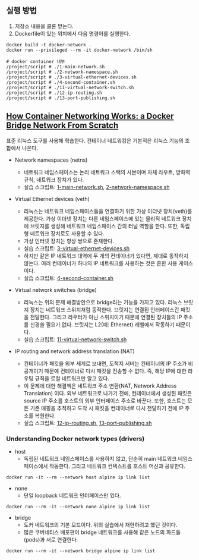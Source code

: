 ## 실행 방법

1. 저장소 내용을 클론 받는다.
2. Dockerfile이 있는 위치에서 다음 명령어를 실행한다.

```shell
docker build -t docker-network .
docker run --privileged --rm -it docker-network /bin/sh

# docker container 내부 
/project/script # ./1-main-network.sh
/project/script # ./2-network-namespace.sh
/project/script # ./3-virtual-ethernet-devices.sh
/project/script # ./4-second-container.sh
/project/script # ./11-virtual-network-switch.sh
/project/script # ./12-ip-routing.sh
/project/script # ./13-port-publishing.sh
```

## [How Container Networking Works: a Docker Bridge Network From Scratch](https://labs.iximiuz.com/tutorials/container-networking-from-scratch)

표준 리눅스 도구를 사용해 학습한다. 컨테이너 네트워킹은 기본적은 리눅스 기능의 조합에서 나온다.

- Network namespaces (netns)
  - 네트워크 네임스페이스는 논리 네트워크 스택의 사본이며 자체 라우트, 방화벽 규칙, 네트워크 장치가 있다.
  - 실습 스크립트: [1-main-network.sh](https://github.com/pinstinct/container-network-study/blob/8a156b623932269eb6fbee9a54d4231b2af8bea4/script/1-main-network.sh), [2-network-namespace.sh](https://github.com/pinstinct/container-network-study/blob/8a156b623932269eb6fbee9a54d4231b2af8bea4/script/2-network-namespace.sh)
- Virtual Ethernet devices (veth)
  - 리눅스는 네트워크 네임스페이스들을 연결하기 위한 가상 이더넷 장치(veth)를 제공한다. 가상 이더넷 장치는 다른 네임스페이스에 있는 물리적 네트워크 장치에 브릿지를 생성해 네트워크 네임스페이스 간의 터널 역할을 한다. 또한, 독립형 네트워크 장치로도 사용할 수 있다.
  - 가상 인터넷 장치는 항상 쌍으로 존재한다.
  - 실습 스크립트: [3-virtual-ethernet-devices.sh](https://github.com/pinstinct/container-network-study/blob/8a156b623932269eb6fbee9a54d4231b2af8bea4/script/3-virtual-ethernet-devices.sh)
  - 하지만 같은 IP 네트워크 대역에 두 개의 컨테이너가 있다면, 제대로 동작하지 않는다. 여러 컨테이너가 하나의 IP 네트워크를 사용하는 것은 흔한 사용 케이스이다.
  - 실습 스크립트: [4-second-container.sh](https://github.com/pinstinct/container-network-study/blob/8a156b623932269eb6fbee9a54d4231b2af8bea4/script/4-second-container.sh)
- Virtual network switches (bridge)
  - 리눅스는 위의 문제 해결방안으로 bridge라는 기능을 가지고 있다. 리눅스 브릿지 장치는 네트워크 스위치처럼 동작한다. 브릿지는 연결된 인터페이스간 패킷을 전달한다. 그리고 라우터가 아닌 스위치이기 때문에 연결된 장치들의 IP 주소를 신경쓸 필요가 없다. 브릿지는 L2(예: Ethernet) 레벨에서 작동하기 때문이다.
  - 실습 스크립트: [11-virtual-network-switch.sh](https://github.com/pinstinct/container-network-study/blob/8a156b623932269eb6fbee9a54d4231b2af8bea4/script/11-virtual-network-switch.sh)

- IP routing and network address translation (NAT)
  - 컨테이너가 패킷을 외부 세계로 보내면, 도착지 서버는 컨테이너의 IP 주소가 비공개이기 때문에 컨테이너로 다시 패킷을 전송할 수 없다. 즉, 해당 IP에 대한 라우팅 규칙을 로컬 네트워크만 알고 있다. 
  - 이 문제에 대한 해결책은 네트워크 주소 변환(NAT, Network Address Translation) 이다. 외부 네트워크로 나가기 전에, 컨테이너에서 생성된 패킷은 source IP 주소를 호스트의 외부 인터페이스 주소로 바꾼다. 또한, 호스트는 모든 기존 매핑을 추적하고 도착 시 패킷을 컨테이너로 다시 전달하기 전에 IP 주소를 복원한다.
  - 실습 스크립트: [12-ip-routing.sh](https://github.com/pinstinct/container-network-study/blob/8a156b623932269eb6fbee9a54d4231b2af8bea4/script/12-ip-routing.sh), [13-port-publishing.sh](https://github.com/pinstinct/container-network-study/blob/8a156b623932269eb6fbee9a54d4231b2af8bea4/script/13-port-publishing.sh)

### Understanding Docker network types (drivers)

- host
  - 독립된 네트워크 네임스페이스를 사용하지 않고, 단순히 main 네트워크 네임스페이스에서 작동한다. 그리고 네트워크 컨텍스트를 호스트 머신과 공유한다.

```shell
docker run -it --rm --network host alpine ip link list
```

- none
  - 단일 loopback 네트워크 인터페이스만 있다.

```shell
docker run --rm -it --network none alpine ip link list
```

- bridge
  - 도커 네트워크의 기본 모드이다. 위의 실습에서 재현하려고 했던 것이다.
  - 많은 쿠버네티스 배포판이 bridge 네트워크를 사용해 같은 노드의 파드들(pods)과 서로 연결한다.

```shell
docker run --rm -it --network bridge alpine ip link list
```
